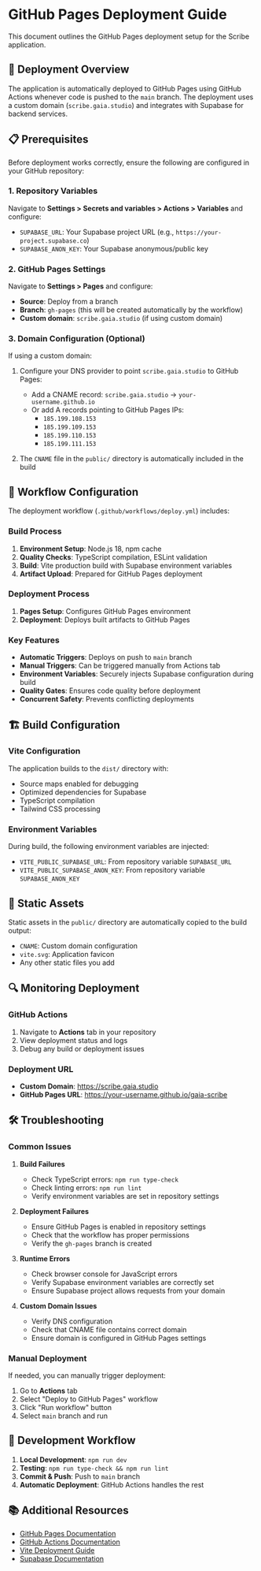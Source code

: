 # GitHub Pages Deployment Guide

This document outlines the GitHub Pages deployment setup for the Scribe application.

## 🚀 Deployment Overview

The application is automatically deployed to GitHub Pages using GitHub Actions whenever code is pushed to the `main` branch. The deployment uses a custom domain (`scribe.gaia.studio`) and integrates with Supabase for backend services.

## 📋 Prerequisites

Before deployment works correctly, ensure the following are configured in your GitHub repository:

### 1. Repository Variables

Navigate to **Settings > Secrets and variables > Actions > Variables** and configure:

- `SUPABASE_URL`: Your Supabase project URL (e.g., `https://your-project.supabase.co`)
- `SUPABASE_ANON_KEY`: Your Supabase anonymous/public key

### 2. GitHub Pages Settings

Navigate to **Settings > Pages** and configure:

- **Source**: Deploy from a branch
- **Branch**: `gh-pages` (this will be created automatically by the workflow)
- **Custom domain**: `scribe.gaia.studio` (if using custom domain)

### 3. Domain Configuration (Optional)

If using a custom domain:

1. Configure your DNS provider to point `scribe.gaia.studio` to GitHub Pages:
   - Add a CNAME record: `scribe.gaia.studio` → `your-username.github.io`
   - Or add A records pointing to GitHub Pages IPs:
     - `185.199.108.153`
     - `185.199.109.153`
     - `185.199.110.153`
     - `185.199.111.153`

2. The `CNAME` file in the `public/` directory is automatically included in the build

## 🔧 Workflow Configuration

The deployment workflow (`.github/workflows/deploy.yml`) includes:

### Build Process
1. **Environment Setup**: Node.js 18, npm cache
2. **Quality Checks**: TypeScript compilation, ESLint validation
3. **Build**: Vite production build with Supabase environment variables
4. **Artifact Upload**: Prepared for GitHub Pages deployment

### Deployment Process
1. **Pages Setup**: Configures GitHub Pages environment
2. **Deployment**: Deploys built artifacts to GitHub Pages

### Key Features
- **Automatic Triggers**: Deploys on push to `main` branch
- **Manual Triggers**: Can be triggered manually from Actions tab
- **Environment Variables**: Securely injects Supabase configuration during build
- **Quality Gates**: Ensures code quality before deployment
- **Concurrent Safety**: Prevents conflicting deployments

## 🏗️ Build Configuration

### Vite Configuration
The application builds to the `dist/` directory with:
- Source maps enabled for debugging
- Optimized dependencies for Supabase
- TypeScript compilation
- Tailwind CSS processing

### Environment Variables
During build, the following environment variables are injected:
- `VITE_PUBLIC_SUPABASE_URL`: From repository variable `SUPABASE_URL`
- `VITE_PUBLIC_SUPABASE_ANON_KEY`: From repository variable `SUPABASE_ANON_KEY`

## 📁 Static Assets

Static assets in the `public/` directory are automatically copied to the build output:
- `CNAME`: Custom domain configuration
- `vite.svg`: Application favicon
- Any other static files you add

## 🔍 Monitoring Deployment

### GitHub Actions
1. Navigate to **Actions** tab in your repository
2. View deployment status and logs
3. Debug any build or deployment issues

### Deployment URL
- **Custom Domain**: https://scribe.gaia.studio
- **GitHub Pages URL**: https://your-username.github.io/gaia-scribe

## 🛠️ Troubleshooting

### Common Issues

1. **Build Failures**
   - Check TypeScript errors: `npm run type-check`
   - Check linting errors: `npm run lint`
   - Verify environment variables are set in repository settings

2. **Deployment Failures**
   - Ensure GitHub Pages is enabled in repository settings
   - Check that the workflow has proper permissions
   - Verify the `gh-pages` branch is created

3. **Runtime Errors**
   - Check browser console for JavaScript errors
   - Verify Supabase environment variables are correctly set
   - Ensure Supabase project allows requests from your domain

4. **Custom Domain Issues**
   - Verify DNS configuration
   - Check that CNAME file contains correct domain
   - Ensure domain is configured in GitHub Pages settings

### Manual Deployment

If needed, you can manually trigger deployment:
1. Go to **Actions** tab
2. Select "Deploy to GitHub Pages" workflow
3. Click "Run workflow" button
4. Select `main` branch and run

## 🔄 Development Workflow

1. **Local Development**: `npm run dev`
2. **Testing**: `npm run type-check && npm run lint`
3. **Commit & Push**: Push to `main` branch
4. **Automatic Deployment**: GitHub Actions handles the rest

## 📚 Additional Resources

- [GitHub Pages Documentation](https://docs.github.com/en/pages)
- [GitHub Actions Documentation](https://docs.github.com/en/actions)
- [Vite Deployment Guide](https://vitejs.dev/guide/static-deploy.html)
- [Supabase Documentation](https://supabase.com/docs)
